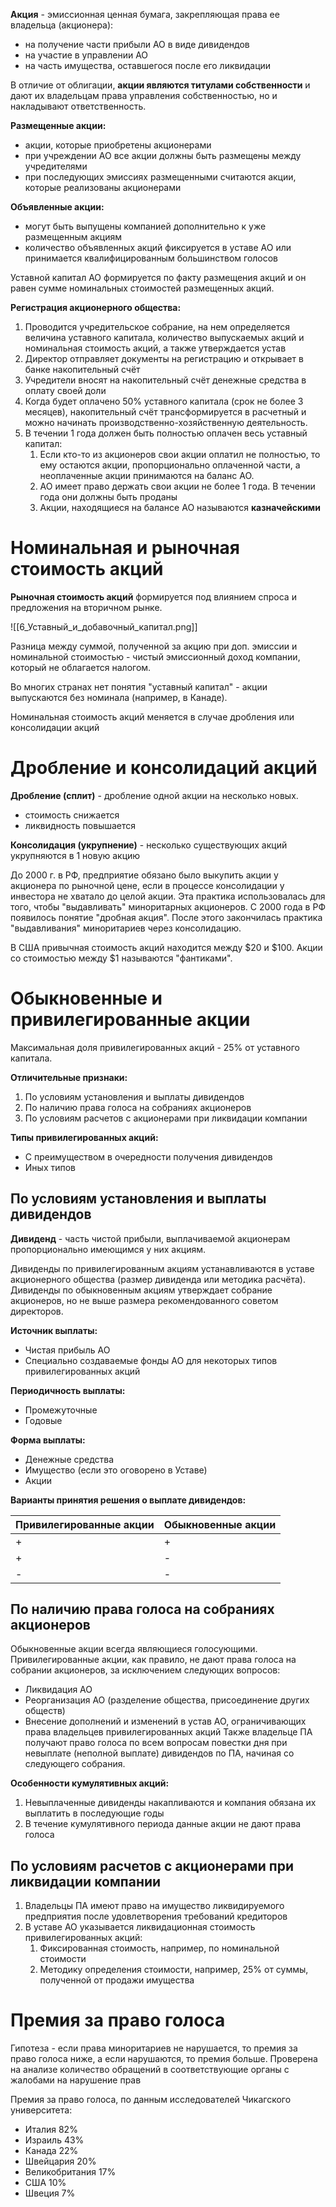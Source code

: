 **Акция** - эмиссионная ценная бумага, закрепляющая права ее владельца (акционера):
- на получение части прибыли АО в виде дивидендов
- на участие в управлении АО
- на часть имущества, оставшегося после его ликвидации

В отличие от облигации, **акции являются титулами собственности** и дают их владельцам права управления собственностью, но и накладывают ответственность.

**Размещенные акции:**
- акции, которые приобретены акционерами
- при учреждении АО все акции должны быть размещены между учредителями
- при последующих эмиссиях размещенными считаются акции, которые реализованы акционерами

**Объявленные акции:**
- могут быть выпущены компанией дополнительно к уже размещенным акциям
- количество объявленных акций фиксируется в уставе АО или принимается квалифицированным большинством голосов

Уставной капитал АО формируется по факту размещения акций и он равен сумме номинальных стоимостей размещенных акций.

**Регистрация акционерного общества:**
1. Проводится учредительское собрание, на нем определяется величина уставного капитала, количество выпускаемых акций и номинальная стоимость акций, а также утверждается устав
2. Директор отправляет документы на регистрацию и открывает в банке накопительный счёт
3. Учредители вносят на накопительный счёт денежные средства в оплату своей доли
4. Когда будет оплачено 50% уставного капитала (срок не более 3 месяцев), накопительный счёт трансформируется в расчетный и можно начинать производственно-хозяйственную деятельность.
5. В течении 1 года должен быть полностью оплачен весь уставный капитал:
	1. Если кто-то из акционеров свои акции оплатил не полностью, то ему остаются акции, пропорционально оплаченной части, а неоплаченные акции принимаются на баланс АО.
	2. АО имеет право держать свои акции не более 1 года. В течении года они должны быть проданы
	3. Акции, находящиеся на балансе АО называются **казначейскими**

# Номинальная и рыночная стоимость акций

**Рыночная стоимость акций** формируется под влиянием спроса и предложения на вторичном рынке.

![[6_Уставный_и_добавочный_капитал.png]]

Разница между суммой, полученной за акцию при доп. эмиссии и номинальной стоимостью - чистый эмиссионный доход компании, который не облагается налогом.

Во многих странах нет понятия "уставный капитал" - акции выпускаются без номинала (например, в Канаде).

Номинальная стоимость акций меняется в случае дробления или консолидации акций
# Дробление и консолидаций акций

**Дробление (сплит)** - дробление одной акции на несколько новых.
- стоимость снижается
- ликвидность повышается

**Консолидация (укрупнение)** - несколько существующих акций укрупняются в 1 новую акцию

До 2000 г. в РФ, предприятие обязано было выкупить акции у акционера по рыночной цене, если в процессе  консолидации у инвестора не хватало до целой акции. Эта практика использовалась для того, чтобы "выдавливать" миноритарных акционеров.
С 2000 года в РФ появилось понятие "дробная акция". После этого закончилась  практика "выдавливания" миноритариев через консолидацию.

В США привычная стоимость акций находится между $20 и $100. Акции со стоимостью между $1 называются "фантиками".
# Обыкновенные и привилегированные акции

Максимальная доля привилегированных акций - 25% от уставного капитала.

**Отличительные признаки:**
1. По условиям установления и выплаты дивидендов
2. По наличию права голоса на собраниях акционеров
3. По условиям расчетов с акционерами при ликвидации компании

**Типы привилегированных акций:**
- С преимуществом в очередности получения дивидендов
- Иных типов
## По условиям установления и выплаты дивидендов

**Дивиденд** - часть чистой прибыли, выплачиваемой акционерам пропорционально имеющимся у них акциям.

Дивиденды по привилегированным акциям устанавливаются в уставе акционерного общества (размер дивиденда или методика расчёта).
Дивиденды по обыкновенным акциям утверждает собрание акционеров, но не выше размера рекомендованного советом директоров.

**Источник выплаты:**
- Чистая прибыль АО
- Специально создаваемые фонды АО для некоторых типов привилегированных акций

**Периодичность выплаты:**
- Промежуточные
- Годовые

**Форма выплаты:**
- Денежные средства
- Имущество (если это оговорено в Уставе)
- Акции

**Варианты принятия решения о выплате дивидендов:**

| Привилегированные акции | Обыкновенные акции |
| ----------------------- | ------------------ |
| +                       | +                  |
| +                       | -                  |
| -                       | -                  |
##  По наличию права голоса на собраниях акционеров

Обыкновенные акции всегда являющиеся голосующими. Привилегированные акции, как правило, не дают права голоса на собрании акционеров, за исключением следующих вопросов:
- Ликвидация АО
- Реорганизация АО (разделение общества, присоединение других обществ)
- Внесение дополнений и изменений в устав АО, ограничивающих права владельцев привилегированных акций
Также владельце ПА получают право голоса по всем вопросам повестки дня при невыплате (неполной выплате) дивидендов по ПА, начиная со следующего собрания.

**Особенности кумулятивных акций:**
1. Невыплаченные дивиденды накапливаются и компания обязана их выплатить в последующие годы
2. В течение кумулятивного периода данные акции не дают права голоса

## По условиям расчетов с акционерами при ликвидации компании

1. Владельцы ПА имеют право на имущество ликвидируемого предприятия после удовлетворения требований кредиторов
2. В уставе АО указывается ликвидационная стоимость привилегированных акций:
	1. Фиксированная стоимость, например, по номинальной стоимости
	2. Методику определения стоимости, например, 25% от суммы, полученной от продажи имущества
# Премия за право голоса

Гипотеза - если права миноритариев не нарушается, то премия за право голоса ниже, а если нарушаются, то премия больше. Проверена на анализе количество обращений в соответствующие органы с жалобами на нарушение прав

Премия за право голоса, по данным исследователей Чикагского университета:
- Италия 82%
- Израиль 43%
- Канада 22%
- Швейцария 20%
- Великобритания 17%
- США 10%
- Швеция 7%
